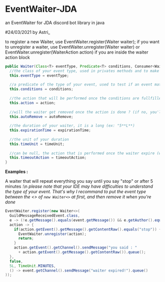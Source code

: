 # EventWaiter-JDA
an EventWaiter for JDA discord bot library in java

#24/03/2021 by Astri_


to register a new Waiter, use EventWaiter.register(Waiter waiter);
if you want to unregister a waiter, use EventWaiter.unregister(Waiter waiter) or  EventWaiter.unregister(WaiterAction action) if you are inside the waiter action block

```java
public Waiter(Class<T> eventType, Predicate<T> conditions, Consumer<WaiterAction<T>> action, boolean autoRemove, Long expirationTime, TimeUnit timeUnit, Runnable timeoutAction) {
  //the class of your event type, used in privates methods and to make java understand your template type
  this.eventType = eventType; 
  
  //a predicate of the type of your event, used to test if an event match with the events wanted in the waiter
  this.conditions = conditions; 
  
  //the action that will be performed once the conditions are fullfilled
  this.action = action; 
  
  //will the waiter get removed once the action is done ? (if no, you'll have to unregister it manually or wait for it to expire)
  this.autoRemove = autoRemove; 
  
  //the duration of your waiter, it is a long (ex: "5**L**)
  this.expirationTime = expirationTime; 
  
  //the unit of your duration
  this.timeUnit = timeUnit; 
  
  //can be null, the action that is performed once the waiter expire (won't be triggered if the waiter is removed by another way)
  this.timeoutAction = timeoutAction; 
}
```

**Examples :**

A waiter that will repeat everything you say until you say "stop" or after 5 minutes :\n
_please note that your IDE may have difficulties to understand the type of your event. That's why I recommand to put the event type between the <> of `new Waiter<>` at first, and then remove it when you're done_
```java
EventWaiter.register(new Waiter<>(
  GuildMessageReceivedEvent.class,
  e -> (!e.getMessage().equals(event.getMessage()) && e.getAuthor().equals(event.getAuthor())),
  action -> {
    if(action.getEvent().getMessage().getContentRaw().equals("stop")) {
      EventWaiter.unregister(action);
      return;
    }
    action.getEvent().getChannel().sendMessage("you said : " 
      + action.getEvent().getMessage().getContentRaw()).queue();
  },
  false,
  5L, TimeUnit.MINUTES,
  () -> event.getChannel().sendMessage("waiter expired!").queue()
));
```
